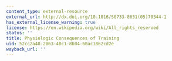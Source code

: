 ```yaml
---
content_type: external-resource
external_url: http://dx.doi.org/10.1016/S0733-8651(05)70344-1
has_external_license_warning: true
license: https://en.wikipedia.org/wiki/All_rights_reserved
status: ''
title: Physiologic Consequences of Training
uid: 52cc2a48-2063-40c1-8b04-60ac1862cd2e
wayback_url: ''
---
```

